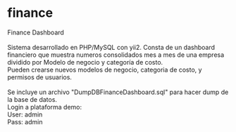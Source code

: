 # finance
Finance Dashboard
<br/><br/>
Sistema desarrollado en PHP/MySQL con yii2. Consta de un dashboard financiero que muestra numeros consolidados mes a mes de una empresa dividido por Modelo de negocio y categoría de costo. <br/>
Pueden crearse nuevos modelos de negocio, categoria de costo, y permisos de usuarios.
<br/><br/>
Se incluye un archivo "DumpDBFinanceDashboard.sql" para hacer dump de la base de datos.
<br/>
Login a plataforma demo:<br/>
User: admin<br/>
Pass: admin<br/>